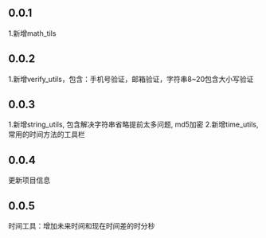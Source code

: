 ## 0.0.1
  1.新增math_tils

## 0.0.2
  1.新增verify_utils，包含：手机号验证，邮箱验证，字符串8~20包含大小写验证

## 0.0.3
  1.新增string_utils, 包含解决字符串省略提前太多问题, md5加密
  2.新增time_utils, 常用的时间方法的工具栏
## 0.0.4
  更新项目信息
## 0.0.5
  时间工具：增加未来时间和现在时间差的时分秒